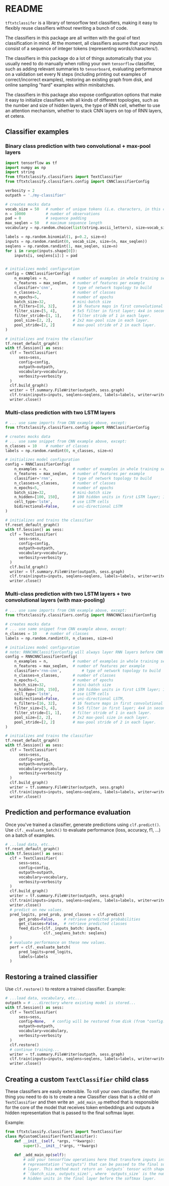 # README

`tftxtclassifer` is a library of tensorflow text classifiers, making it easy to flexibly reuse classifiers without rewriting a bunch of code.

The classifiers in this package are all written with the goal of text classification in mind. At the moment, all classifiers assume that your inputs consist of a sequence of integer tokens (representing words/characters/).

The classifiers in this package do a lot of things automatically that you usually need to do manually when rolling your own `tensorflow` classifier, such as adding relevant summaries to `tensorboard`, evaluating performance on a validation set every N steps (including printing out examples of correct/incorrect examples), restoring an existing graph from disk, and online sampling "hard" examples within minibatches.

The classifiers in this package also expose configuration options that make it easy to initialize classifiers with all kinds of different topologies, such as the number and size of hidden layers, the type of RNN cell, whether to use an attention mechanism, whether to stack CNN layers on top of RNN layers, et cetera.


## Classifier examples

### Binary class prediction with two convolutional + max-pool layers

```python
import tensorflow as tf
import numpy as np
import string
from tftxtclassify.classifiers import TextClassifier
from tftxtclassify.classifiers.config import CNNClassifierConfig

verbosity = 2
outpath = './my-classifier'

# creates mocks data
vocab_size = 50   # number of unique tokens (i.e. characters, in this case)
n = 10000         # number of observations
pad = 0           # sequence padding
max_seqlen = 50   # maximum sequence length
vocabulary = np.random.choice(list(string.ascii_letters), size=vocab_size, replace=False)

labels = np.random.binomial(1, p=0.2, size=n)
inputs = np.random.randint(0, vocab_size, size=(n, max_seqlen))
seqlens = np.random.randint(1, max_seqlen, size=n)
for i in range(inputs.shape[0]):
    inputs[i, seqlens[i]:] = pad


# initializes model configuration
config = CNNClassifierConfig(
    n_examples = n,           # number of examples in whole training set
    n_features = max_seqlen,  # number of features per example
    classifier='cnn',         # type of network topology to build
    n_classes=2,              # number of classes
    n_epochs=5,               # number of epochs
    batch_size=32,            # mini-batch size
    n_filters=[16, 32],       # 16 feature maps in first convolutional layer, 32 in second.
    filter_size=[5, 4],       # 5x5 filter in first layer; 4x4 in second.
    filter_stride=[1, 1],     # filter stride of 1 in each layer.
    pool_size=[2, 2],         # 2x2 max-pool size in each layer.
    pool_stride=[2, 2]        # max-pool stride of 2 in each layer. 
)

# initializes and trains the classifier
tf.reset_default_graph()
with tf.Session() as sess:
  clf = TextClassifier(
      sess=sess,
      config=config,
      outpath=outpath,
      vocabulary=vocabulary,
      verbosity=verbosity
  )
  clf.build_graph()
  writer = tf.summary.FileWriter(outpath, sess.graph)
  clf.train(inputs=inputs, seqlens=seqlens, labels=labels, writer=writer)
  writer.close()
```


### Multi-class prediction with two LSTM layers

```python
# ... use same imports from CNN example above, except:
from tftxtclassify.classifiers.config import RNNClassifierConfig

# creates mocks data
# ... use same snippet from CNN example above, except:
n_classes = 10    # number of classes
labels = np.random.randint(0, n_classes, size=n) 

# initializes model configuration
config = RNNClassifierConfig(
    n_examples = n,           # number of examples in whole training set
    n_features = max_seqlen,  # number of features per example
    classifier='rnn',         # type of network topology to build
    n_classes=n_classes,      # number of classes
    n_epochs=5,               # number of epochs
    batch_size=32,            # mini-batch size
    n_hidden=[100, 150],      # 100 hidden units in first LSTM layer; 150 in second.
    cell_type='lstm',         # use LSTM cells
    bidirectional=False,      # uni-directional LSTM
)

# initializes and trains the classifier
tf.reset_default_graph()
with tf.Session() as sess:
  clf = TextClassifier(
      sess=sess,
      config=config,
      outpath=outpath,
      vocabulary=vocabulary,
      verbosity=verbosity
  )
  clf.build_graph()
  writer = tf.summary.FileWriter(outpath, sess.graph)
  clf.train(inputs=inputs, seqlens=seqlens, labels=labels, writer=writer)
  writer.close()
```


### Multi-class prediction with two LSTM layers + two convolutional layers (with max-pooling)

```python
# ... use same imports from CNN example above, except:
from tftxtclassify.classifiers.config import RNNCNNClassifierConfig

# creates mocks data
# ... use same snippet from CNN example above, except:
n_classes = 10    # number of classes
labels = np.random.randint(0, n_classes, size=n) 

# initializes model configuration
# note: RNNCNNClassifierConfig will always layer RNN layers before CNN layers.
config = RNNCNNClassifierConfig(
    n_examples = n,           # number of examples in whole training set
    n_features = max_seqlen,  # number of features per example
    classifier='rnn-cnn',         # type of network topology to build
    n_classes=n_classes,      # number of classes
    n_epochs=5,               # number of epochs
    batch_size=32,            # mini-batch size
    n_hidden=[100, 150],      # 100 hidden units in first LSTM layer; 150 in second.
    cell_type='lstm',         # use LSTM cells
    bidirectional=False,      # uni-directional LSTM,
    n_filters=[16, 32],       # 16 feature maps in first convolutional layer, 32 in second.
    filter_size=[5, 4],       # 5x5 filter in first layer; 4x4 in second.
    filter_stride=[1, 1],     # filter stride of 1 in each layer.
    pool_size=[2, 2],         # 2x2 max-pool size in each layer.
    pool_stride=[2, 2]        # max-pool stride of 2 in each layer. 
)

# initializes and trains the classifier
tf.reset_default_graph()
with tf.Session() as sess:
  clf = TextClassifier(
      sess=sess,
      config=config,
      outpath=outpath,
      vocabulary=vocabulary,
      verbosity=verbosity
  )
  clf.build_graph()
  writer = tf.summary.FileWriter(outpath, sess.graph)
  clf.train(inputs=inputs, seqlens=seqlens, labels=labels, writer=writer)
  writer.close()
```


## Prediction and performance evaluation

Once you've trained a classifier, generate predictions using `clf.predict()`. Use `clf._evaluate_batch()` to evaluate performance (loss, accuracy, f1, ...) on a batch of examples.

```python
# ...load data, etc...
tf.reset_default_graph()
with tf.Session() as sess:
  clf = TextClassifier(
      sess=sess,
      config=config,
      outpath=outpath,
      vocabulary=vocabulary,
      verbosity=verbosity
  )
  clf.build_graph()
  writer = tf.summary.FileWriter(outpath, sess.graph)
  clf.train(inputs=inputs, seqlens=seqlens, labels=labels, writer=writer)
  writer.close()
  # predict on new values.
  pred_logits, pred_prob, pred_classes = clf.predict(
      get_probs=False,    # retrieve predicted probabilities
      get_classes=False,  # retrieve predicted classes 
      feed_dict={clf._inputs_batch: inputs,
                 clf._seqlens_batch: seqlens}
  )
  # evaluate performance on these new values.
  perf = clf._evaluate_batch(
      pred_logits=pred_logits,
      labels=labels
  )
```


## Restoring a trained classifier

Use `clf.restore()` to restore a trained classifier. Example:

```python
# ...load data, vocabulary, etc...
outpath = # ...directory where existing model is stored...
with tf.Session() as sess:
  clf = TextClassifier(
      sess=sess,
      config=None,   # config will be restored from disk (from "config.json")
      outpath=outpath,
      vocabulary=vocabulary,
      verbosity=verbosity
  )
  clf.restore()
  # continue training...
  writer = tf.summary.FileWriter(outpath, sess.graph)
  clf.train(inputs=inputs, seqlens=seqlens, labels=labels, writer=writer)
  writer.close()
```


## Creating a custom `TextClassifier` child class

These classifiers are easily extensible. To roll your own classifier, the main thing you need to do is to create a new Classifier class that is a child of `TextClassifier` and then write an `_add_main_op` method that is responsible for the core of the model that receives token embeddings and outputs a hidden representation that is passed to the final softmax layer.

Example:

```python
from tftxtclassify.classifiers import TextClassifier
class MyCustomClassifier(TextClassifier):
    def __init__(self, *args, **kwargs):
        super().__init__(*args, **kwargs)
    
    def _add_main_op(self):
        # add your tensorflow operations here that transform inputs into a hidden
        # representation ("outputs") that can be passed to the final softmax
        # layer. This method must return an `outputs` tensor with shape
        # `(batch_size, outputs_size)`, where `outputs_size` is the number of 
        # hidden units in the final layer before the softmax layer.
```